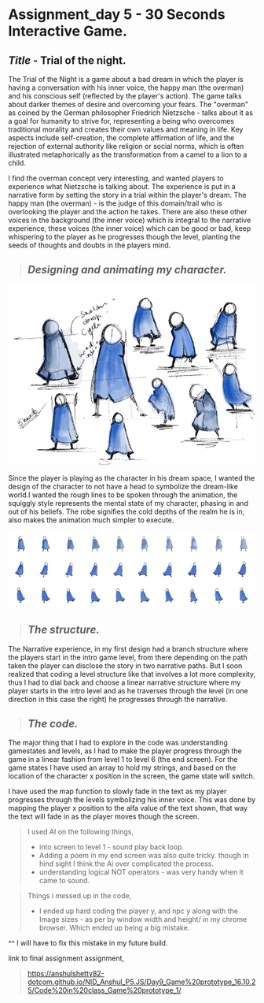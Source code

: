 # Assignment_day 5 - 30 Seconds Interactive Game.


## _Title_ - Trial of the night.


The Trial of the Night is a game about a bad dream in which the player is having a conversation with his inner voice, the happy man (the overman) and his conscious self (reflected by the player's action). The game talks about darker themes of desire and overcoming your fears. The "overman" as coined by the German philosopher Friedrich Nietzsche - talks about it  as a goal for humanity to strive for, representing a being who overcomes traditional morality and creates their own values and meaning in life. Key aspects include self-creation, the complete affirmation of life, and the rejection of external authority like religion or social norms, which is often illustrated metaphorically as the transformation from a camel to a lion to a child.


I find the overman concept very interesting, and wanted players to experience what Nietzsche is talking about. The experience is put in a narrative form by setting the story in a trial within the player's dream. The happy man (the overman) - is the judge of this domain/trail who is overlooking the player and the action he takes. There are also these other voices in the background (the inner voice) which is integral to the narrative experience, these voices (the inner voice) which can be good or bad, keep whispering to the player as he progresses though the level, planting the seeds of thoughts and doubts in the players mind.

> ## _Designing and animating my character._

![bg](AF.1.png)


Since the player is playing as the character in his dream space, I wanted the design of the character to not have a head to symbolize the dream-like world.I wanted the rough lines to be spoken through the animation, the squiggly style represents the mental state of my character, phasing in and out of his beliefs. The robe signifies the cold depths of the realm he is in, also makes the animation much simpler to execute. 


![bg](AF.2.png)

> ## _The structure._

The Narrative experience, in my first design had a branch structure where the players start in the intro game level, from there depending on the path taken the player can disclose the story in two narrative paths. But I soon realized that coding a level structure like that involves a lot more complexity, thus I had to dial back and choose a linear narrative structure where my player starts in the intro level and as he traverses through the level (in one direction in this case the right) he progresses through the narrative. 

> ## _The code._

The major thing that I had to explore in the code was understanding gamestates and levels, as I had to make the player progress through the game in a linear fashion from level 1 to level 6 (the end screen). For the game states I have used an array to hold my strings, and based on the location of the character x position in the screen, the game state will switch. 

I have used the map function to slowly fade in the text as my player progresses through the levels symbolizing his inner voice. This was done by mapping the player x position to the alfa value of the text shown, that way the text will fade in as the player moves though the screen. 

> I used AI on the following things,
> - into screen to level 1 - sound play back loop.
> - Adding a poem in my end screen was also quite tricky. though in hind sight I think the Ai over complicated the process.
> - understanding logical NOT operators - was very handy when it came to sound. 

> Things i messed up in the code,
> - I ended up hard coding the player y, and npc y along with the Image sizes - as per by window width and height/ in my chrome browser. Which ended up being a big mistake.

^^ I will have to fix this mistake in my future build. 

link to final assignment assignment,
> https://anshulshetty82-dotcom.github.io/NID_Anshul_P5.JS/Day9_Game%20prototype_16.10.25/Code%20in%20class_Game%20prototype_1/








